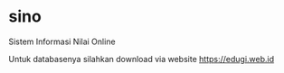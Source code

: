 # sino
Sistem Informasi Nilai Online

Untuk databasenya silahkan download via website 
https://edugi.web.id
